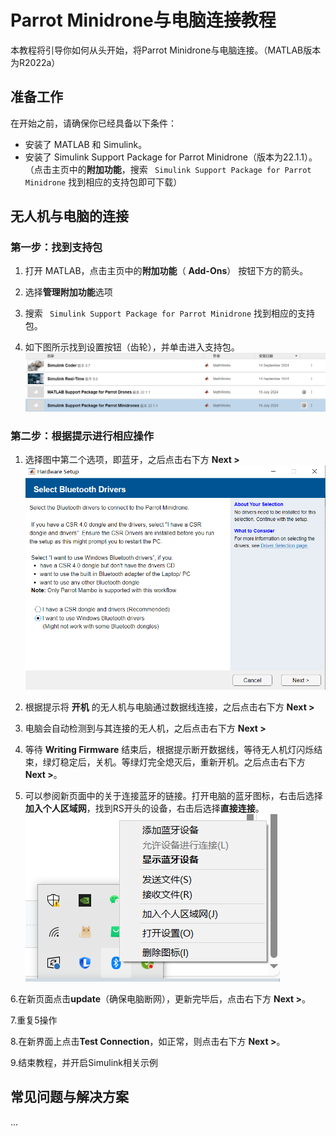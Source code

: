 # Parrot Minidrone与电脑连接教程

本教程将引导你如何从头开始，将Parrot Minidrone与电脑连接。（MATLAB版本为R2022a）

## 准备工作

在开始之前，请确保你已经具备以下条件：
- 安装了 MATLAB 和 Simulink。
- 安装了 Simulink Support Package for Parrot Minidrone（版本为22.1.1）。
  （点击主页中的**附加功能**，搜索 ` Simulink Support Package for Parrot Minidrone` 找到相应的支持包即可下载）

## 无人机与电脑的连接

### 第一步：找到支持包
1. 打开 MATLAB，点击主页中的**附加功能**（ **Add-Ons**） 按钮下方的箭头。

2. 选择**管理附加功能**选项

3. 搜索 ` Simulink Support Package for Parrot Minidrone` 找到相应的支持包。

4. 如下图所示找到设置按钮（齿轮），并单击进入支持包。
   ![设置按钮](image/找到设置.png)

### 第二步：根据提示进行相应操作

1. 选择图中第二个选项，即蓝牙，之后点击右下方 **Next >**  
   ![选择蓝牙](image/选择蓝牙.png)

2. 根据提示将 **开机** 的无人机与电脑通过数据线连接，之后点击右下方 **Next >**

3. 电脑会自动检测到与其连接的无人机，之后点击右下方 **Next >**

4. 等待 **Writing Firmware** 结束后，根据提示断开数据线，等待无人机灯闪烁结束，绿灯稳定后，关机。等绿灯完全熄灭后，重新开机。之后点击右下方 **Next >**。

5. 可以参阅新页面中的关于连接蓝牙的链接。打开电脑的蓝牙图标，右击后选择 **加入个人区域网**，找到RS开头的设备，右击后选择**直接连接**。
   ![选择加入个人区域网](image/个人区域网.png)

6.在新页面点击**update**（确保电脑断网），更新完毕后，点击右下方 **Next >**。

7.重复5操作

8.在新界面上点击**Test Connection**，如正常，则点击右下方 **Next >**。

9.结束教程，并开启Simulink相关示例


## 常见问题与解决方案

...

